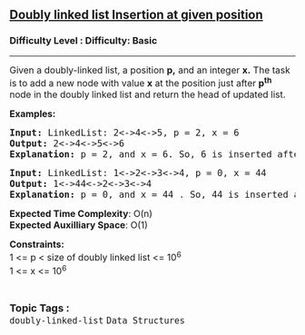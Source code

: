 <h2><a href="https://www.geeksforgeeks.org/problems/insert-a-node-in-doubly-linked-list/1?utm_source=youtube&utm_medium=collab_striver_ytdescription&utm_campaign=insert-a-node-in-doubly-linked-list">Doubly linked list Insertion at given position</a></h2><h3>Difficulty Level : Difficulty: Basic</h3><hr><div class="problems_problem_content__Xm_eO"><p><span style="font-size: 12pt;">Given a doubly-linked list, a&nbsp;position <strong>p,</strong>&nbsp;and an integer <strong>x.</strong> The task is to add a&nbsp;new node with value <strong>x</strong> at the position just after <strong>p<sup>th</sup></strong> node in the doubly linked list and return the head of updated list.</span></p>
<p><span style="font-size: 12pt;"><strong>Examples:</strong></span></p>
<pre><span style="font-size: 12pt;"><strong>Input: </strong>LinkedList: 2&lt;-&gt;4&lt;-&gt;5, p = 2, x = 6 
<strong>Output: </strong>2&lt;-&gt;4&lt;-&gt;5&lt;-&gt;6<strong>
Explanation: </strong>p = 2, and x = 6. So, 6 is inserted after p, i.e, at position 3 (0-based indexing).
</span></pre>
<pre><span style="font-size: 12pt;"><strong>Input: </strong>LinkedList: 1&lt;-&gt;2&lt;-&gt;3&lt;-&gt;4, p = 0, x = 44
<strong>Output: </strong>1&lt;-&gt;44&lt;-&gt;2&lt;-&gt;3&lt;-&gt;4<strong>
Explanation: </strong>p = 0, and x = 44 . So, 44 is inserted after p, i.e, at position 1 (0-based indexing).</span></pre>
<p><span style="font-size: 12pt;"><strong>Expected Time Complexity</strong>: O(n)<br><strong>Expected Auxilliary Space</strong>: O(1)</span></p>
<p><span style="font-size: 12pt;"><strong>Constraints:</strong><br>1 &lt;=&nbsp;<span style="font-family: -apple-system, BlinkMacSystemFont, 'Segoe UI', Roboto, Oxygen, Ubuntu, Cantarell, 'Open Sans', 'Helvetica Neue', sans-serif;">p &lt; </span><span style="font-family: -apple-system, BlinkMacSystemFont, 'Segoe UI', Roboto, Oxygen, Ubuntu, Cantarell, 'Open Sans', 'Helvetica Neue', sans-serif;">size of doubly linked list &lt;= 10<sup>6<br></sup></span></span><span style="font-size: 12pt;">1 &lt;= x<span style="font-family: -apple-system, BlinkMacSystemFont, 'Segoe UI', Roboto, Oxygen, Ubuntu, Cantarell, 'Open Sans', 'Helvetica Neue', sans-serif;">&nbsp;&lt;= 10</span><sup>6</sup></span></p></div><br><p><span style=font-size:18px><strong>Topic Tags : </strong><br><code>doubly-linked-list</code>&nbsp;<code>Data Structures</code>&nbsp;